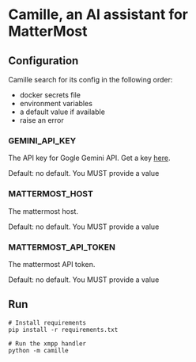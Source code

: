 # Camille, an AI assistant for MatterMost

## Configuration

Camille search for its config in the following order:
- docker secrets file
- environment variables
- a default value if available
- raise an error

### GEMINI_API_KEY

The API key for Gogle Gemini API. Get a key [here](https://aistudio.google.com/apikey).

Default: no default. You MUST provide a value


### MATTERMOST_HOST

The mattermost host.

Default: no default. You MUST provide a value


### MATTERMOST_API_TOKEN

The mattermost API token.

Default: no default. You MUST provide a value


## Run

```shell
# Install requirements
pip install -r requirements.txt

# Run the xmpp handler
python -m camille
```
